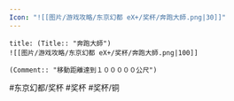 ```yaml
---
Icon: "![[图片/游戏攻略/东京幻都 eX+/奖杯/奔跑大師.png|30]]"
---
```

```ad-common-bronze-trophy
title: (Title:: "奔跑大師")
![[图片/游戏攻略/东京幻都 eX+/奖杯/奔跑大師.png|100]]

(Comment:: "移動距離達到１０００００公尺")
```

#东京幻都/奖杯 #奖杯 #奖杯/铜
